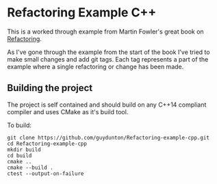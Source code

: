 # Refactoring Example C++

This is a worked through example from Martin Fowler's great book on [Refactoring](https://martinfowler.com/books/refactoring.html).

As I've gone through the example from the start of the book I've tried to make small changes and add git tags. Each tag represents a part of the example where a single refactoring or change has been made.

## Building the project
The project is self contained and should build on any C++14 compliant compiler and uses CMake as it's build tool.

To build:

```
git clone https://github.com/guydunton/Refactoring-example-cpp.git
cd Refactoring-example-cpp
mkdir build
cd build
cmake ..
cmake --build .
ctest --output-on-failure
```